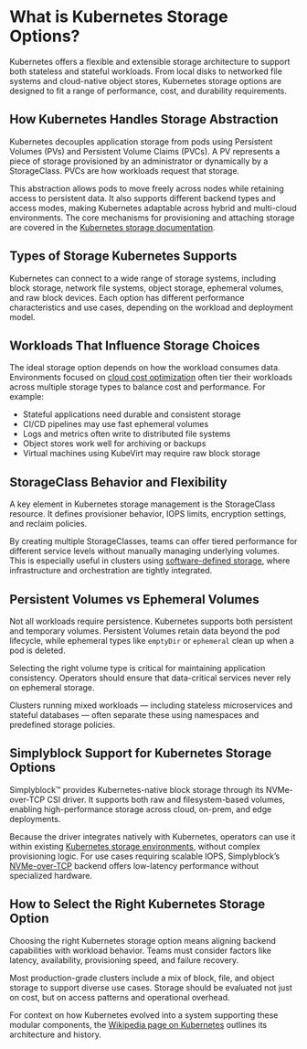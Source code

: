 # What is Kubernetes Storage Options?

Kubernetes offers a flexible and extensible storage architecture to support both stateless and stateful workloads. From local disks to networked file systems and cloud-native object stores, Kubernetes storage options are designed to fit a range of performance, cost, and durability requirements.

## How Kubernetes Handles Storage Abstraction

Kubernetes decouples application storage from pods using Persistent Volumes (PVs) and Persistent Volume Claims (PVCs). A PV represents a piece of storage provisioned by an administrator or dynamically by a StorageClass. PVCs are how workloads request that storage.

This abstraction allows pods to move freely across nodes while retaining access to persistent data. It also supports different backend types and access modes, making Kubernetes adaptable across hybrid and multi-cloud environments. The core mechanisms for provisioning and attaching storage are covered in the [Kubernetes storage documentation](https://kubernetes.io/docs/concepts/storage/).

## Types of Storage Kubernetes Supports

Kubernetes can connect to a wide range of storage systems, including block storage, network file systems, object storage, ephemeral volumes, and raw block devices. Each option has different performance characteristics and use cases, depending on the workload and deployment model.

## Workloads That Influence Storage Choices

The ideal storage option depends on how the workload consumes data. Environments focused on [cloud cost optimization](https://www.simplyblock.io/use-cases/cloud-cost-optimization-aws-storage-tiering/) often tier their workloads across multiple storage types to balance cost and performance. For example:

- Stateful applications need durable and consistent storage  
- CI/CD pipelines may use fast ephemeral volumes  
- Logs and metrics often write to distributed file systems  
- Object stores work well for archiving or backups  
- Virtual machines using KubeVirt may require raw block storage

## StorageClass Behavior and Flexibility

A key element in Kubernetes storage management is the StorageClass resource. It defines provisioner behavior, IOPS limits, encryption settings, and reclaim policies.

By creating multiple StorageClasses, teams can offer tiered performance for different service levels without manually managing underlying volumes. This is especially useful in clusters using [software-defined storage](https://www.simplyblock.io/use-cases/software-defined-storage/), where infrastructure and orchestration are tightly integrated.

## Persistent Volumes vs Ephemeral Volumes

Not all workloads require persistence. Kubernetes supports both persistent and temporary volumes. Persistent Volumes retain data beyond the pod lifecycle, while ephemeral types like `emptyDir` or `ephemeral` clean up when a pod is deleted.

Selecting the right volume type is critical for maintaining application consistency. Operators should ensure that data-critical services never rely on ephemeral storage.

Clusters running mixed workloads — including stateless microservices and stateful databases — often separate these using namespaces and predefined storage policies.

## Simplyblock Support for Kubernetes Storage Options

Simplyblock™ provides Kubernetes-native block storage through its NVMe-over-TCP CSI driver. It supports both raw and filesystem-based volumes, enabling high-performance storage across cloud, on-prem, and edge deployments.

Because the driver integrates natively with Kubernetes, operators can use it within existing [Kubernetes storage environments](https://www.simplyblock.io/supported-environments/kubernetes-storage/), without complex provisioning logic. For use cases requiring scalable IOPS, Simplyblock’s [NVMe-over-TCP](https://www.simplyblock.io/use-cases/nvme-over-tcp-storage/) backend offers low-latency performance without specialized hardware.

## How to Select the Right Kubernetes Storage Option

Choosing the right Kubernetes storage option means aligning backend capabilities with workload behavior. Teams must consider factors like latency, availability, provisioning speed, and failure recovery.

Most production-grade clusters include a mix of block, file, and object storage to support diverse use cases. Storage should be evaluated not just on cost, but on access patterns and operational overhead.

For context on how Kubernetes evolved into a system supporting these modular components, the [Wikipedia page on Kubernetes](https://en.wikipedia.org/wiki/Kubernetes) outlines its architecture and history.
